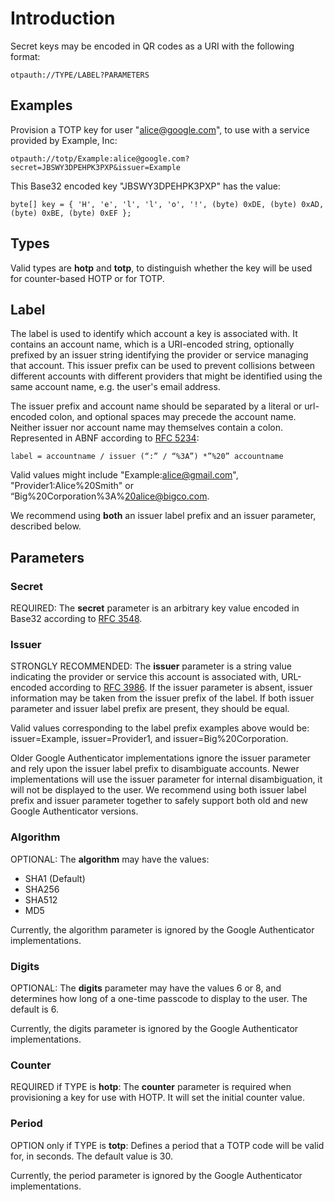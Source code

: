 # Introduction

Secret keys may be encoded in QR codes as a URI with the following format:

```
otpauth://TYPE/LABEL?PARAMETERS
```

## Examples

Provision a TOTP key for user "alice@google.com", to use with a service provided by Example, Inc:
```
otpauth://totp/Example:alice@google.com?secret=JBSWY3DPEHPK3PXP&issuer=Example
```

This Base32 encoded key "JBSWY3DPEHPK3PXP" has the value:
```
byte[] key = { 'H', 'e', 'l', 'l', 'o', '!', (byte) 0xDE, (byte) 0xAD, (byte) 0xBE, (byte) 0xEF };
```

## Types

Valid types are **hotp** and **totp**, to distinguish whether the key will be used for counter-based HOTP or for TOTP.

## Label

The label is used to identify which account a key is associated with. It contains an account name, which is a URI-encoded string, optionally prefixed by an issuer string identifying the provider or service managing that account. This issuer prefix can be used to prevent collisions between different accounts with different providers that might be identified using the same account name, e.g. the user's email address.

The issuer prefix and account name should be separated by a literal or url-encoded colon, and optional spaces may precede the account name. Neither issuer nor account name may themselves contain a colon. Represented in ABNF according to [RFC 5234](http://tools.ietf.org/html/rfc5234):

```
label = accountname / issuer (“:” / “%3A”) *”%20” accountname
```

Valid values might include "Example:alice@gmail.com", "Provider1:Alice%20Smith" or “Big%20Corporation%3A%20alice@bigco.com.

We recommend using **both** an issuer label prefix and an issuer parameter, described below.

## Parameters

### Secret

REQUIRED: The **secret** parameter is an arbitrary key value encoded in Base32 according to [RFC 3548](http://tools.ietf.org/html/rfc3548).

### Issuer

STRONGLY RECOMMENDED: The **issuer** parameter is a string value indicating the provider or service this account is associated with, URL-encoded according to [RFC 3986](http://tools.ietf.org/html/rfc3986).
If the issuer parameter is absent, issuer information may be taken from the issuer prefix of the label. If both issuer parameter and issuer label prefix are present, they should be equal.

Valid values corresponding to the label prefix examples above would be: issuer=Example, issuer=Provider1, and issuer=Big%20Corporation.

Older Google Authenticator implementations ignore the issuer parameter and rely upon the issuer label prefix to disambiguate accounts. Newer implementations will use the issuer parameter for internal disambiguation, it will not be displayed to the user. We recommend using both issuer label prefix and issuer parameter together to safely support both old and new Google Authenticator versions.

### Algorithm

OPTIONAL: The **algorithm**  may have the values:
  * SHA1 (Default)
  * SHA256
  * SHA512
  * MD5

Currently, the algorithm parameter is ignored by the Google Authenticator implementations.

### Digits

OPTIONAL: The **digits** parameter may have the values 6 or 8, and determines how long of a one-time passcode to display to the user. The default is 6.

Currently, the digits parameter is ignored by the Google Authenticator implementations.

### Counter

REQUIRED if TYPE is **hotp**: The **counter** parameter is required when provisioning a key for use with HOTP. It will set the initial counter value.

### Period

OPTION only if TYPE is **totp**: Defines a period that a TOTP code will be valid for, in seconds. The default value is 30.

Currently, the period parameter is ignored by the Google Authenticator implementations.